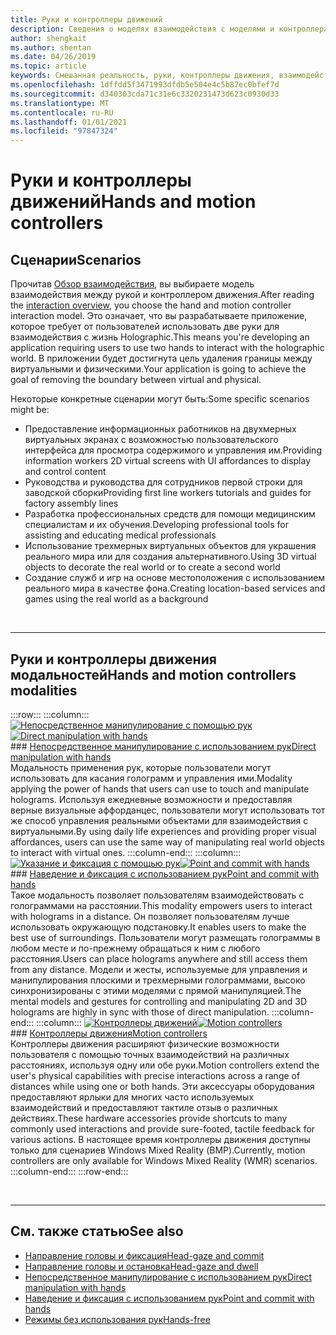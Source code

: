 ```yaml
---
title: Руки и контроллеры движений
description: Сведения о моделях взаимодействия с моделями и контроллерами движения, которые могут удалить границу между виртуальными и физическими.
author: shengkait
ms.author: shentan
ms.date: 04/26/2019
ms.topic: article
keywords: Смешанная реальность, руки, контроллеры движения, взаимодействие, проектирование, гарнитура смешанной реальности, гарнитура Windows Mixed Reality, гарнитура виртуальной реальности, HoloLens, МРТК, набор средств смешанной реальности
ms.openlocfilehash: 1dffdd5f3471993dfdb5e504e4c5b87ec0bfef7d
ms.sourcegitcommit: d340303cda71c31e6c3320231473d623c0930d33
ms.translationtype: MT
ms.contentlocale: ru-RU
ms.lasthandoff: 01/01/2021
ms.locfileid: "97847324"
---
```

# <a name="hands-and-motion-controllers"></a><span data-ttu-id="e4d15-104">Руки и контроллеры движений</span><span class="sxs-lookup"><span data-stu-id="e4d15-104">Hands and motion controllers</span></span>

## <a name="scenarios"></a><span data-ttu-id="e4d15-105">Сценарии</span><span class="sxs-lookup"><span data-stu-id="e4d15-105">Scenarios</span></span>

<span data-ttu-id="e4d15-106">Прочитав [Обзор взаимодействия](interaction-fundamentals.md), вы выбираете модель взаимодействия между рукой и контроллером движения.</span><span class="sxs-lookup"><span data-stu-id="e4d15-106">After reading the [interaction overview](interaction-fundamentals.md), you choose the hand and motion controller interaction model.</span></span> <span data-ttu-id="e4d15-107">Это означает, что вы разрабатываете приложение, которое требует от пользователей использовать две руки для взаимодействия с жизнь Holographic.</span><span class="sxs-lookup"><span data-stu-id="e4d15-107">This means you're developing an application requiring users to use two hands to interact with the holographic world.</span></span> <span data-ttu-id="e4d15-108">В приложении будет достигнута цель удаления границы между виртуальными и физическими.</span><span class="sxs-lookup"><span data-stu-id="e4d15-108">Your application is going to achieve the goal of removing the boundary between virtual and physical.</span></span>

<span data-ttu-id="e4d15-109">Некоторые конкретные сценарии могут быть:</span><span class="sxs-lookup"><span data-stu-id="e4d15-109">Some specific scenarios might be:</span></span>
* <span data-ttu-id="e4d15-110">Предоставление информационных работников на двухмерных виртуальных экранах с возможностью пользовательского интерфейса для просмотра содержимого и управления им.</span><span class="sxs-lookup"><span data-stu-id="e4d15-110">Providing information workers 2D virtual screens with UI affordances to display and control content</span></span>
* <span data-ttu-id="e4d15-111">Руководства и руководства для сотрудников первой строки для заводской сборки</span><span class="sxs-lookup"><span data-stu-id="e4d15-111">Providing first line workers tutorials and guides for factory assembly lines</span></span>
* <span data-ttu-id="e4d15-112">Разработка профессиональных средств для помощи медицинским специалистам и их обучения.</span><span class="sxs-lookup"><span data-stu-id="e4d15-112">Developing professional tools for assisting and educating medical professionals</span></span>  
* <span data-ttu-id="e4d15-113">Использование трехмерных виртуальных объектов для украшения реального мира или для создания альтернативного.</span><span class="sxs-lookup"><span data-stu-id="e4d15-113">Using 3D virtual objects to decorate the real world or to create a second world</span></span> 
* <span data-ttu-id="e4d15-114">Создание служб и игр на основе местоположения с использованием реального мира в качестве фона.</span><span class="sxs-lookup"><span data-stu-id="e4d15-114">Creating location-based services and games using the real world as a background</span></span>

<br>

---

## <a name="hands-and-motion-controllers-modalities"></a><span data-ttu-id="e4d15-115">Руки и контроллеры движения модальностей</span><span class="sxs-lookup"><span data-stu-id="e4d15-115">Hands and motion controllers modalities</span></span>

:::row:::
    :::column:::
       <span data-ttu-id="e4d15-116">[![Непосредственное манипулирование с помощью рук](images/hands-and-controllers-direct-manipulation.jpg)](direct-manipulation.md)</span><span class="sxs-lookup"><span data-stu-id="e4d15-116">[![Direct manipulation with hands](images/hands-and-controllers-direct-manipulation.jpg)](direct-manipulation.md)</span></span><br>
       ### <a name="direct-manipulation-with-handsbr"></a>[<span data-ttu-id="e4d15-117">Непосредственное манипулирование с использованием рук</span><span class="sxs-lookup"><span data-stu-id="e4d15-117">Direct manipulation with hands</span></span>](direct-manipulation.md)<br>
       <span data-ttu-id="e4d15-118">Модальность применения рук, которые пользователи могут использовать для касания голограмм и управления ими.</span><span class="sxs-lookup"><span data-stu-id="e4d15-118">Modality applying the power of hands that users can use to touch and manipulate holograms.</span></span> <span data-ttu-id="e4d15-119">Используя ежедневные возможности и предоставляя верные визуальные аффорданцес, пользователи могут использовать тот же способ управления реальными объектами для взаимодействия с виртуальными.</span><span class="sxs-lookup"><span data-stu-id="e4d15-119">By using daily life experiences and providing proper visual affordances, users can use the same way of manipulating real world objects to interact with virtual ones.</span></span>
    :::column-end:::
    :::column:::
       <span data-ttu-id="e4d15-120">[![Указание и фиксация с помощью рук](images/hands-and-controllers-point-and-commit.jpg)](point-and-commit.md)</span><span class="sxs-lookup"><span data-stu-id="e4d15-120">[![Point and commit with hands](images/hands-and-controllers-point-and-commit.jpg)](point-and-commit.md)</span></span><br>
        ### <a name="point-and-commit-with-handsbr"></a>[<span data-ttu-id="e4d15-121">Наведение и фиксация с использованием рук</span><span class="sxs-lookup"><span data-stu-id="e4d15-121">Point and commit with hands</span></span>](point-and-commit.md)<br>
        <span data-ttu-id="e4d15-122">Такое модальность позволяет пользователям взаимодействовать с голограммами на расстоянии.</span><span class="sxs-lookup"><span data-stu-id="e4d15-122">This modality empowers users to interact with holograms in a distance.</span></span> <span data-ttu-id="e4d15-123">Он позволяет пользователям лучше использовать окружающую подстановку.</span><span class="sxs-lookup"><span data-stu-id="e4d15-123">It enables users to make the best use of surroundings.</span></span> <span data-ttu-id="e4d15-124">Пользователи могут размещать голограммы в любом месте и по-прежнему обращаться к ним с любого расстояния.</span><span class="sxs-lookup"><span data-stu-id="e4d15-124">Users can place holograms anywhere and still access them from any distance.</span></span> <span data-ttu-id="e4d15-125">Модели и жесты, используемые для управления и манипулирования плоскими и трехмерными голограммами, высоко синхронизированы с этими моделями с прямой манипуляцией.</span><span class="sxs-lookup"><span data-stu-id="e4d15-125">The mental models and gestures for controlling and manipulating 2D and 3D holograms are highly in sync with those of direct manipulation.</span></span>
    :::column-end:::
    :::column:::
       <span data-ttu-id="e4d15-126">[![Контроллеры движений](images/hands-and-controllers-motion-controllers.jpg)](motion-controllers.md)</span><span class="sxs-lookup"><span data-stu-id="e4d15-126">[![Motion controllers](images/hands-and-controllers-motion-controllers.jpg)](motion-controllers.md)</span></span><br>
       ### <a name="motion-controllersbr"></a>[<span data-ttu-id="e4d15-127">Контроллеры движения</span><span class="sxs-lookup"><span data-stu-id="e4d15-127">Motion controllers</span></span>](motion-controllers.md)<br>
       <span data-ttu-id="e4d15-128">Контроллеры движения расширяют физические возможности пользователя с помощью точных взаимодействий на различных расстояниях, используя одну или обе руки.</span><span class="sxs-lookup"><span data-stu-id="e4d15-128">Motion controllers extend the user's physical capabilities with precise interactions across a range of distances while using one or both hands.</span></span> <span data-ttu-id="e4d15-129">Эти аксессуары оборудования предоставляют ярлыки для многих часто используемых взаимодействий и предоставляют тактиле отзыв о различных действиях.</span><span class="sxs-lookup"><span data-stu-id="e4d15-129">These hardware accessories provide shortcuts to many commonly used interactions and provide sure-footed, tactile feedback for various actions.</span></span> <span data-ttu-id="e4d15-130">В настоящее время контроллеры движения доступны только для сценариев Windows Mixed Reality (ВМР).</span><span class="sxs-lookup"><span data-stu-id="e4d15-130">Currently, motion controllers are only available for Windows Mixed Reality (WMR) scenarios.</span></span> 
    :::column-end:::
:::row-end:::

<br>

---

## <a name="see-also"></a><span data-ttu-id="e4d15-131">См. также статью</span><span class="sxs-lookup"><span data-stu-id="e4d15-131">See also</span></span>
* [<span data-ttu-id="e4d15-132">Направление головы и фиксация</span><span class="sxs-lookup"><span data-stu-id="e4d15-132">Head-gaze and commit</span></span>](gaze-and-commit.md)
* [<span data-ttu-id="e4d15-133">Направление головы и остановка</span><span class="sxs-lookup"><span data-stu-id="e4d15-133">Head-gaze and dwell</span></span>](gaze-and-dwell.md)
* [<span data-ttu-id="e4d15-134">Непосредственное манипулирование с использованием рук</span><span class="sxs-lookup"><span data-stu-id="e4d15-134">Direct manipulation with hands</span></span>](direct-manipulation.md)
* [<span data-ttu-id="e4d15-135">Наведение и фиксация с использованием рук</span><span class="sxs-lookup"><span data-stu-id="e4d15-135">Point and commit with hands</span></span>](point-and-commit.md)
* [<span data-ttu-id="e4d15-136">Режимы без использования рук</span><span class="sxs-lookup"><span data-stu-id="e4d15-136">Hands-free</span></span>](hands-free.md)
